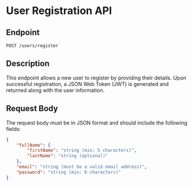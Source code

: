 # User Registration API

## Endpoint
`POST /users/register`

## Description
This endpoint allows a new user to register by providing their details. Upon successful registration, a JSON Web Token (JWT) is generated and returned along with the user information.

## Request Body
The request body must be in JSON format and should include the following fields:

```json
{
    "fullName": {
        "firstName": "string (min: 5 characters)",
        "lastName": "string (optional)"
    },
    "email": "string (must be a valid email address)",
    "password": "string (min: 6 characters)"
}